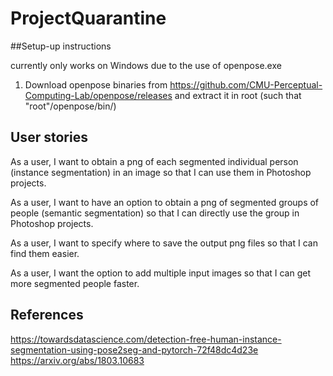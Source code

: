 # ProjectQuarantine
##Setup-up instructions

currently only works on Windows due to the use of openpose.exe

1. Download openpose binaries from https://github.com/CMU-Perceptual-Computing-Lab/openpose/releases and extract it in root (such that "root"/openpose/bin/)


## User stories
 As a user, I want to obtain a png of each segmented individual person (instance segmentation) in an image so that I can use them in Photoshop projects.
 
 As a user, I want to have an option to obtain a png of segmented groups of people (semantic segmentation) so that I can directly use the group in Photoshop projects.
 
 As a user, I want to specify where to save the output png files so that I can find them easier.
 
 As a user, I want the option to add multiple input images so that I can get more segmented people faster.

## References
https://towardsdatascience.com/detection-free-human-instance-segmentation-using-pose2seg-and-pytorch-72f48dc4d23e
https://arxiv.org/abs/1803.10683

